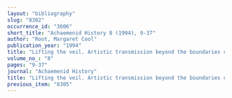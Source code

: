 ```yaml
---
layout: "bibliography"
slug: "8302"
occurrence_id: "3606"
short_title: "Achaemenid History 8 (1994), 9-37"
author: "Root, Margaret Cool"
publication_year: "1994"
title: "Lifting the veil. Artistic transmission beyond the boundaries of historical periodisation"
volume_no_: "8"
pages: "9-37"
journal: "Achaemenid History"
title: "Lifting the veil. Artistic transmission beyond the boundaries of historical periodisation"
previous_item: "8305"
---
```

